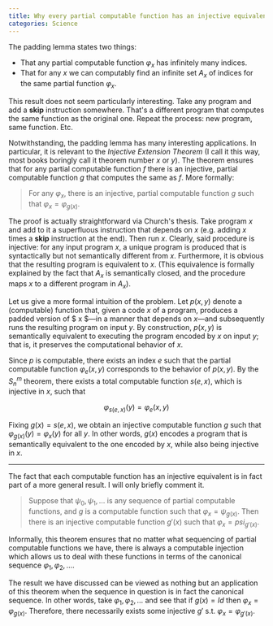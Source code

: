 ```yaml
---
title: Why every partial computable function has an injective equivalent
categories: Science
---
```


The padding lemma states two things:

- That any partial computable function $\varphi_x$ has infinitely many indices.
- That for any $x$ we can computably find an infinite set $A_x$ of indices for
the same partial function $\varphi_x$.

This result does not seem particularly interesting. Take any program and add a
$\textbf{skip}$ instruction somewhere. That's a different program that computes
the same function as the original one. Repeat the process: new program, same
function. Etc.

Notwithstanding, the padding lemma has many interesting applications. In
particular, it is relevant to the *Injective Extension Theorem* (I call it this
way, most books boringly call it theorem number $x$ or $y$). The theorem ensures
that for any partial computable function $f$ there is an injective, partial
computable function $g$ that computes the same as $f$. More formally:

> For any $\varphi_x$, there is an injective, partial computable function $g$
> such that $\varphi_x = \varphi_{g(x)}$.

The proof is actually straightforward via Church's thesis. Take program $x$ and
add to it a superfluous instruction that depends on $x$ (e.g. adding $x$ times a
$\textbf{skip}$ instruction at the end). Then run $x$. Clearly, said procedure
is injective: for any input program $x$, a unique program is produced that is
syntactically but not semantically different from $x$. Furthermore, it is
obvious that the resulting program is equivalent to $x$. (This equivalence is
formally explained by the fact that $A_x$ is semantically closed, and the
procedure maps $x$ to a different program in $A_x$).

Let us give a more formal intuition of the problem. Let $p(x, y)$ denote a
(computable) function that, given a code $x$ of a program, produces a padded
version of $ x $—in a manner that depends on $x$—and subsequently runs the
resulting program on input $y$. By construction, $p(x, y)$ is semantically
equivalent to executing the program encoded by $x$ on input $y$; that is, it
preserves the computational behavior of $x$.

Since $p$ is computable, there exists an index $e$ such that the partial
computable function $\varphi_e(x, y)$ corresponds to the behavior of $p(x, y)$.
By the $S^m_n$ theorem, there exists a total computable function $s(e, x)$,
which is injective in $x$, such that

$$
\varphi_{s(e, x)}(y) = \varphi_e(x, y)
$$

Fixing $g(x) = s(e, x)$, we obtain an injective computable function $g$ such
that $\varphi_{g(x)}(y) = \varphi_x(y)$ for all $y$. In other words, $g(x)$
encodes a program that is semantically equivalent to the one encoded by $x$,
while also being injective in $x$. 

---

The fact that each computable function has an injective equivalent is in fact
part of a more general result. I will only briefly comment it.

> Suppose that $\psi_0, \psi_1, \ldots$ is any sequence of partial computable
> functions, and $g$ is a computable function such that $\varphi_x = \psi_{g(x)}$.
> Then there is an injective computable function $g'(x)$ such that 
$\varphi_x = psi_{g'(x)}$. 

Informally, this theorem ensures that no matter what sequencing of partial
computable functions we have, there is always a computable injection which
allows us to deal with these functions in terms of the canonical sequence
$\varphi_1, \varphi_2, \ldots$. 

The result we have discussed can be viewed as nothing but an application of this
theorem when the sequence in question is in fact the canonical sequence. In
other words, take $\varphi_1, \varphi_2, \ldots$ and see that if $g(x) = Id$
then $\varphi_x = \varphi_{g(x)}$. Therefore, there necessarily exists some
injective $g'$ s.t. $\varphi_x = \varphi_{g'(x)}$.

